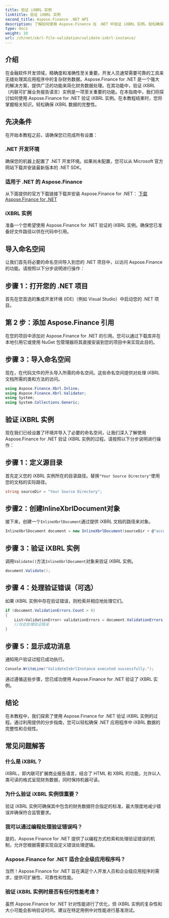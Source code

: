 ```yaml
---
title: 验证 iXBRL 实例
linktitle: 验证 iXBRL 实例
second_title: Aspose.Finance .NET API
description: 了解如何使用 Aspose.Finance 在 .NET 中验证 iXBRL 实例。轻松确保数据完整性和合规性。#Aspose #Finance #iXBRL
type: docs
weight: 10
url: /zh/net/xbrl-file-validation/validate-ixbrl-instance/
---
```

## 介绍
在金融软件开发领域，精确度和准确性至关重要。开发人员通常需要可靠的工具来无缝处理其应用程序中的复杂财务数据。Aspose.Finance for .NET 是一个强大的解决方案，提供广泛的功能来简化财务数据处理。在其功能中，验证 iXBRL（内联可扩展业务报告语言）实例是一项至关重要的功能。在本指南中，我们将探讨如何使用 Aspose.Finance for .NET 验证 iXBRL 实例。在本教程结束时，您将掌握相关知识，轻松确保 iXBRL 数据的完整性。
## 先决条件
在开始本教程之前，请确保您已完成所有设置：
### .NET 开发环境
确保您的机器上配置了 .NET 开发环境。如果尚未配置，您可以从 Microsoft 官方网站下载并安装最新版本的 .NET SDK。
### 适用于 .NET 的 Aspose.Finance
从下面提供的官方下载链接下载并安装 Aspose.Finance for .NET：
[下载 Aspose.Finance for .NET](https://releases.aspose.com/finance/net/)
### iXBRL 实例
准备一个您希望使用 Aspose.Finance for .NET 验证的 iXBRL 实例。确保您已准备好文件路径以供在代码中引用。
## 导入命名空间
让我们首先将必要的命名空间导入到您的 .NET 项目中，以访问 Aspose.Finance 的功能。请按照以下分步说明进行操作：
## 步骤 1：打开您的 .NET 项目
首先在您首选的集成开发环境 (IDE)（例如 Visual Studio）中启动您的 .NET 项目。
## 第 2 步：添加 Aspose.Finance 引用
在您的项目中添加对 Aspose.Finance for .NET 的引用。您可以通过下载库并在本地引用它或使用 NuGet 包管理器将其直接安装到您的项目中来实现此目的。
## 步骤 3：导入命名空间
现在，在代码文件的开头导入所需的命名空间。这些命名空间提供对处理 iXBRL 文档所需的类和方法的访问。
```csharp
using Aspose.Finance.Xbrl.Inline;
using Aspose.Finance.Xbrl.Validator;
using System;
using System.Collections.Generic;
```
## 验证 iXBRL 实例
现在我们已经设置了环境并导入了必要的命名空间，让我们深入了解使用 Aspose.Finance for .NET 验证 iXBRL 实例的过程。请按照以下分步说明进行操作：
## 步骤 1：定义源目录
首先定义您的 iXBRL 实例所在的目录路径。替换`"Your Source Directory"`使用您的文档的实际路径。
```csharp
string sourceDir = "Your Source Directory";
```
## 步骤2：创建InlineXbrlDocument对象
接下来，创建一个`InlineXbrlDocument`通过提供 iXBRL 文档的路径来对象。
```csharp
InlineXbrlDocument document = new InlineXbrlDocument(sourceDir + @"account_1.html");
```
## 步骤 3：验证 iXBRL 实例
调用`Validate()`方法`InlineXbrlDocument`对象来验证 iXBRL 实例。
```csharp
document.Validate();
```
## 步骤 4：处理验证错误（可选）
如果 iXBRL 实例中存在验证错误，则检索并相应地处理它们。
```csharp
if (document.ValidationErrors.Count > 0)
{
    List<ValidationError> validationErrors = document.ValidationErrors;
    //在此处理验证错误
}
```
## 步骤 5：显示成功消息
通知用户验证过程已成功执行。
```csharp
Console.WriteLine("ValidateIxbrlInstance executed successfully.");
```
通过遵循这些步骤，您已成功使用 Aspose.Finance for .NET 验证了 iXBRL 实例。
## 结论
在本教程中，我们探索了使用 Aspose.Finance for .NET 验证 iXBRL 实例的过程。通过利用提供的分步指南，您可以轻松确保 .NET 应用程序中 iXBRL 数据的完整性和合规性。
## 常见问题解答
### 什么是 iXBRL？
iXBRL，即内联可扩展商业报告语言，结合了 HTML 和 XBRL 的功能，允许以人类可读的格式呈现财务数据，同时保持机器可读。
### 为什么验证 iXBRL 实例很重要？
验证 iXBRL 实例可确保其中包含的财务数据符合指定的标准，最大限度地减少错误并确保符合监管要求。
### 我可以通过编程处理验证错误吗？
是的，Aspose.Finance for .NET 提供了以编程方式检索和处理验证错误的机制，允许您根据需要实现自定义错误处理逻辑。
### Aspose.Finance for .NET 适合企业级应用程序吗？
当然！Aspose.Finance for .NET 旨在满足个人开发人员和企业级应用程序的需求，提供可扩展性、可靠性和性能。
### 验证 iXBRL 实例时是否有任何性能考虑？
虽然 Aspose.Finance for .NET 针对性能进行了优化，但 iXBRL 实例的复杂性和大小可能会影响验证时间。建议在特定用例中对性能进行基准测试。
